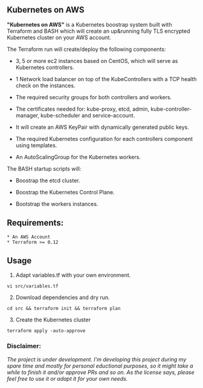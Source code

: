 ## Kubernetes on AWS

**"Kubernetes on AWS"** is a Kubernetes boostrap system built with Terraform and BASH which will create an up&running fully TLS encrypted Kubernetes cluster on your AWS account.

The Terraform run will create/deploy the following components:

- 3, 5 or more ec2 instances based on CentOS, which will serve as Kubernetes controllers.

- 1 Network load balancer on top of the KubeControllers with a TCP health check on the instances.

- The required security groups for both controllers and workers.

- The certificates needed for: kube-proxy, etcd, admin, kube-controller-manager, kube-scheduler and service-account.

- It will create an AWS KeyPair with dynamically generated public keys.

- The required Kubernetes configuration for each controllers component using templates.

- An AutoScalingGroup for the Kubernetes workers.


The BASH startup scripts will:

- Boostrap the etcd cluster.

- Boostrap the Kubernetes Control Plane.

- Bootstrap the workers instances.


## Requirements:

    * An AWS Account
    * Terraform >= 0.12


## Usage

1.  Adapt variables.tf with your own environment.
```
vi src/variables.tf
```

2. Download dependencies and dry run.
```
cd src && terraform init && terraform plan
```

3. Create the Kubernetes cluster
```
terraform apply -auto-approve
```



### Disclaimer: 
*The project is under development. I'm developing this project during my spare time and mostly for personal eductional purposes, so it might take a while to finish it and/or approve PRs and so on. As the license says, please feel free to use it or adapt it for your own needs.*